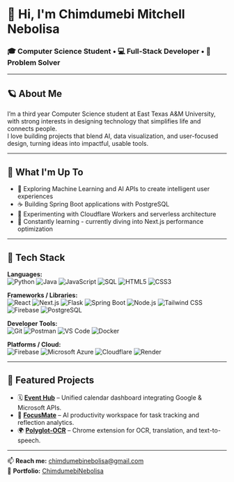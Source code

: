 # 👋 Hi, I'm Chimdumebi Mitchell Nebolisa  
### 🎓 Computer Science Student • 💻 Full-Stack Developer • 🧠 Problem Solver  

---

## 🪐 About Me
I’m a third year Computer Science student at East Texas A&M University, with strong interests in designing technology that simplifies life and connects people.  
I love building projects that blend AI, data visualization, and user-focused design, turning ideas into impactful, usable tools.

---

## 🚀 What I'm Up To
- 🤖 Exploring Machine Learning and AI APIs to create intelligent user experiences  
- ☕ Building Spring Boot applications with PostgreSQL  
- 🔭 Experimenting with Cloudflare Workers and serverless architecture  
- 🧩 Constantly learning - currently diving into Next.js performance optimization

---

## 🧰 Tech Stack

**Languages:**  
![Python](https://img.shields.io/badge/Python-3670A0?logo=python&logoColor=white) 
![Java](https://img.shields.io/badge/Java-F89820?logo=oracle&logoColor=white) 
![JavaScript](https://img.shields.io/badge/JavaScript-F7DF1E?logo=javascript&logoColor=black) 
![SQL](https://img.shields.io/badge/SQL-336791?logo=postgresql&logoColor=white) 
![HTML5](https://img.shields.io/badge/HTML5-E34F26?logo=html5&logoColor=white) 
![CSS3](https://img.shields.io/badge/CSS3-1572B6?logo=css3&logoColor=white)

**Frameworks / Libraries:**  
![React](https://img.shields.io/badge/React-61DAFB?logo=react&logoColor=black)
![Next.js](https://img.shields.io/badge/Next.js-000000?logo=nextdotjs&logoColor=white)
![Flask](https://img.shields.io/badge/Flask-000000?logo=flask&logoColor=white)
![Spring Boot](https://img.shields.io/badge/Spring%20Boot-6DB33F?logo=springboot&logoColor=white)
![Node.js](https://img.shields.io/badge/Node.js-43853D?logo=node.js&logoColor=white)
![Tailwind CSS](https://img.shields.io/badge/Tailwind_CSS-38B2AC?logo=tailwindcss&logoColor=white)
![Firebase](https://img.shields.io/badge/Firebase-FFCA28?logo=firebase&logoColor=black)
![PostgreSQL](https://img.shields.io/badge/PostgreSQL-316192?logo=postgresql&logoColor=white)

**Developer Tools:**  
![Git](https://img.shields.io/badge/Git-F05032?logo=git&logoColor=white)
![Postman](https://img.shields.io/badge/Postman-FF6C37?logo=postman&logoColor=white)
![VS Code](https://img.shields.io/badge/VS%20Code-007ACC?logo=visualstudiocode&logoColor=white)
![Docker](https://img.shields.io/badge/Docker-2496ED?logo=docker&logoColor=white)

**Platforms / Cloud:**  
![Firebase](https://img.shields.io/badge/Firebase-FFCA28?logo=firebase&logoColor=black)
![Microsoft Azure](https://img.shields.io/badge/Azure-0078D4?logo=microsoftazure&logoColor=white)
![Cloudflare](https://img.shields.io/badge/Cloudflare-F38020?logo=cloudflare&logoColor=white)
![Render](https://img.shields.io/badge/Render-46E3B7?logo=render&logoColor=white)

---

## 🌟 Featured Projects
- 🗓 **[Event Hub](https://github.com/ChimdumebiNebolisa/event-hub)** – Unified calendar dashboard integrating Google & Microsoft APIs.  
- 🎯 **[FocusMate](https://github.com/ChimdumebiNebolisa/focusmate)** – AI productivity workspace for task tracking and reflection analytics.  
- 🌍 **[Polyglot-OCR](https://github.com/ChimdumebiNebolisa/polyglot-ocr)** – Chrome extension for OCR, translation, and text-to-speech.  

---

📫 **Reach me:** [chimdumebinebolisa@gmail.com](mailto:chimdumebinebolisa@gmail.com)  
🧩 **Portfolio:** [ChimdumebiNebolisa](https://my-portfolio-dun-three-43.vercel.app/)
